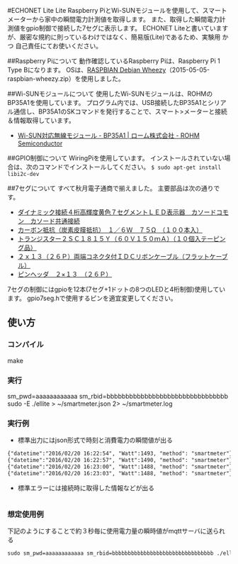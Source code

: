 #ECHONET Lite Lite
Raspberry PiとWi-SUNモジュールを使用して、スマートメーターから家中の瞬間電力計測値を取得します。
また、取得した瞬間電力計測値をgpio制御で接続した7セグに表示します。
ECHONET Liteと書いていますが、厳密な規約に則っているわけではなく、簡易版(Lite)であるため、実験用 かつ 自己責任にてお使いください。

##Raspberry Piについて
動作確認しているRaspberry Piは、Raspberry Pi 1 Type Bになります。
OSは、[RASPBIAN Debian Wheezy](https://www.raspberrypi.org/downloads/raspbian/)（2015-05-05-raspbian-wheezy.zip）を使用しました。

##Wi-SUNモジュールについて
使用したWi-SUNモジュールは、ROHMのBP35A1を使用しています。
プログラム内では、USB接続したBP35A1とシリアル通信し、BP35A1のSKコマンドを発行することで、スマート>メーターと接続＆情報取得しています。
- [Wi-SUN対応無線モジュール - BP35A1 | ローム株式会社 - ROHM Semiconductor](http://www.rohm.co.jp/web/japan/products/-/product/BP35A1)

##GPIO制御について
WiringPiを使用しています。
インストールされていない場合は、次のコマンドでインストールしてください。
`$ sudo apt-get install libi2c-dev`

##7セグについて
すべて秋月電子通商で揃えました。
主要部品は次の通りです。
- [ダイナミック接続４桁高輝度黄色７セグメントＬＥＤ表示器　カソードコモン　カソード共通接続](http://akizukidenshi.com/catalog/g/gI-04423/)
- [カーボン抵抗（炭素皮膜抵抗）　１／６Ｗ　７５Ω　（１００本入）](http://akizukidenshi.com/catalog/g/gR-16750/)
- [トランジスター２ＳＣ１８１５Ｙ（６０Ｖ１５０ｍＡ）（１０個入テーピング品）](http://akizukidenshi.com/catalog/g/gI-04268/)
- [２ｘ１３（２６Ｐ）両端コネクタ付ＩＤＣリボンケーブル（フラットケーブル）](http://akizukidenshi.com/catalog/g/gC-06322/)
- [ピンヘッダ　２×１３　（２６Ｐ）](http://akizukidenshi.com/catalog/g/gC-00079/)

7セグの制御にはgpioを12本(7セグ+1ドットの8つのLEDと4桁制御)使用しています。
gpio7seg.hで使用するピンを適宜変更してください。

## 使い方
### コンパイル
make
### 実行
sm_pwd=aaaaaaaaaaaa sm_rbid=bbbbbbbbbbbbbbbbbbbbbbbbbbbbbbbb sudo -E ./ellite > ~/smartmeter.json 2> ~/smartmeter.log
### 実行例
- 標準出力にはjson形式で時刻と消費電力の瞬間値が出る
``` sh:stdout.txt
{"datetime":"2016/02/20 16:22:54", "Watt":1493, "method": "smartmeter"}
{"datetime":"2016/02/20 16:22:57", "Watt":1490, "method": "smartmeter"}
{"datetime":"2016/02/20 16:23:00", "Watt":1488, "method": "smartmeter"}
{"datetime":"2016/02/20 16:23:03", "Watt":1488, "method": "smartmeter"}
```
- 標準エラーには接続時に取得した情報などが出る
``` sh:stderr.txt
```

### 想定使用例
下記のようにすることで約３秒毎に使用電力量の瞬時値がmqttサーバに送られる
``` sh:sample-usage.txt
sudo sm_pwd=aaaaaaaaaaaa sm_rbid=bbbbbbbbbbbbbbbbbbbbbbbbbbbbbbbb ./ellite | python sendToMqtt.py
```
